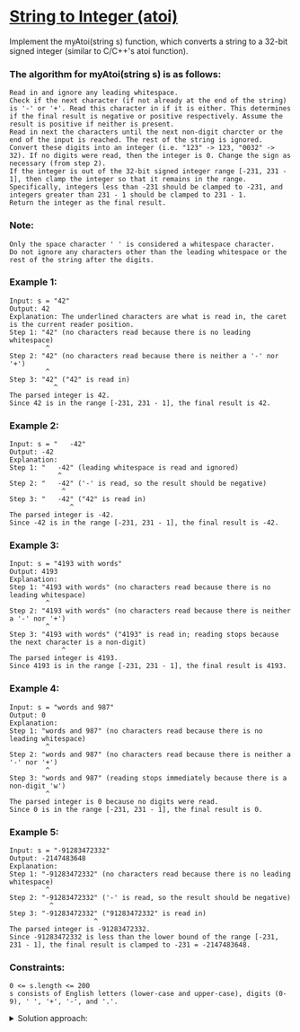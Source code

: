 # [String to Integer (atoi)](https://leetcode.com/problems/string-to-integer-atoi/)

Implement the myAtoi(string s) function, which converts a string to a 32-bit signed integer (similar to C/C++'s atoi function).

### The algorithm for myAtoi(string s) is as follows:

    Read in and ignore any leading whitespace.  
    Check if the next character (if not already at the end of the string) is '-' or '+'. Read this character in if it is either. This determines if the final result is negative or positive respectively. Assume the result is positive if neither is present.  
    Read in next the characters until the next non-digit charcter or the end of the input is reached. The rest of the string is ignored.  
    Convert these digits into an integer (i.e. "123" -> 123, "0032" -> 32). If no digits were read, then the integer is 0. Change the sign as necessary (from step 2).  
    If the integer is out of the 32-bit signed integer range [-231, 231 - 1], then clamp the integer so that it remains in the range. Specifically, integers less than -231 should be clamped to -231, and integers greater than 231 - 1 should be clamped to 231 - 1.  
    Return the integer as the final result.

### Note:

    Only the space character ' ' is considered a whitespace character.  
    Do not ignore any characters other than the leading whitespace or the rest of the string after the digits.

 

### Example 1:

    Input: s = "42"  
    Output: 42  
    Explanation: The underlined characters are what is read in, the caret is the current reader position.  
    Step 1: "42" (no characters read because there is no leading whitespace)  
             ^  
    Step 2: "42" (no characters read because there is neither a '-' nor '+')  
             ^  
    Step 3: "42" ("42" is read in)  
               ^  
    The parsed integer is 42.  
    Since 42 is in the range [-231, 231 - 1], the final result is 42.  

### Example 2:

    Input: s = "   -42"  
    Output: -42  
    Explanation:  
    Step 1: "   -42" (leading whitespace is read and ignored)  
                ^  
    Step 2: "   -42" ('-' is read, so the result should be negative)  
                 ^  
    Step 3: "   -42" ("42" is read in)  
                   ^  
    The parsed integer is -42.  
    Since -42 is in the range [-231, 231 - 1], the final result is -42.

### Example 3:

    Input: s = "4193 with words"  
    Output: 4193  
    Explanation:  
    Step 1: "4193 with words" (no characters read because there is no leading whitespace)  
             ^  
    Step 2: "4193 with words" (no characters read because there is neither a '-' nor '+')  
             ^  
    Step 3: "4193 with words" ("4193" is read in; reading stops because the next character is a non-digit)  
                 ^  
    The parsed integer is 4193.  
    Since 4193 is in the range [-231, 231 - 1], the final result is 4193.

### Example 4:

    Input: s = "words and 987"  
    Output: 0  
    Explanation:  
    Step 1: "words and 987" (no characters read because there is no leading whitespace)  
             ^  
    Step 2: "words and 987" (no characters read because there is neither a '-' nor '+')  
             ^  
    Step 3: "words and 987" (reading stops immediately because there is a non-digit 'w')  
             ^  
    The parsed integer is 0 because no digits were read.  
    Since 0 is in the range [-231, 231 - 1], the final result is 0.

### Example 5:

    Input: s = "-91283472332"  
    Output: -2147483648  
    Explanation:  
    Step 1: "-91283472332" (no characters read because there is no leading whitespace)  
             ^  
    Step 2: "-91283472332" ('-' is read, so the result should be negative)  
              ^  
    Step 3: "-91283472332" ("91283472332" is read in)  
                         ^  
    The parsed integer is -91283472332.  
    Since -91283472332 is less than the lower bound of the range [-231, 231 - 1], the final result is clamped to -231 = -2147483648.

 

### Constraints:

    0 <= s.length <= 200  
    s consists of English letters (lower-case and upper-case), digits (0-9), ' ', '+', '-', and '.'.
    
<details>
<summary>Solution approach:</summary>
Remove whitespace on ends, check first character for possible sign, and iterate over the rest, stopping at first non-digit found. For each digit found, add it to the answer number, 
  then at the end just put the sign in and bind it to the int limit.
</details>

